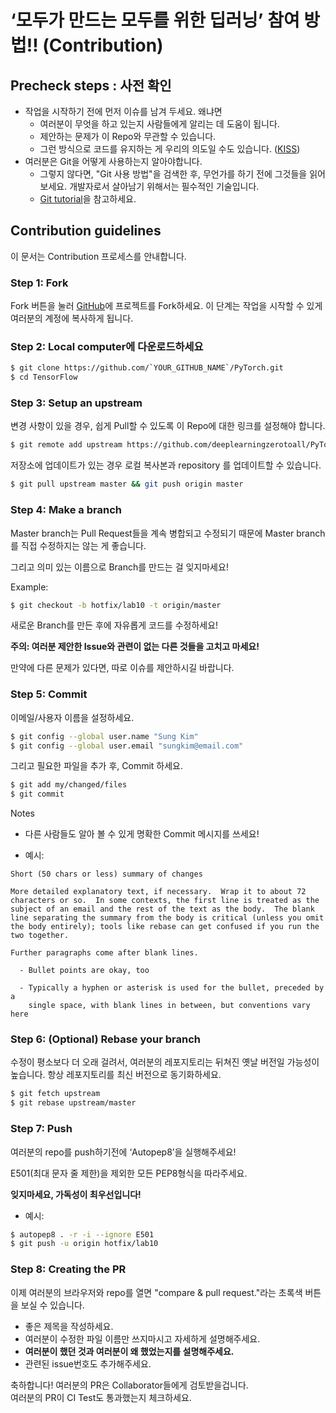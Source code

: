 # ‘모두가 만드는 모두를 위한 딥러닝’ 참여 방법!! (Contribution)

## Precheck steps : 사전 확인

* 작업을 시작하기 전에 먼저 이슈를 남겨 두세요. 왜냐면
  * 여러분이 무엇을 하고 있는지 사람들에게 알리는 데 도움이 됩니다.
  * 제안하는 문제가 이 Repo와 무관할 수 있습니다.
  * 그런 방식으로 코드를 유지하는 게 우리의 의도일 수도 있습니다. ([KISS](https://en.wikipedia.org/wiki/KISS_principle))
* 여러분은 Git을 어떻게 사용하는지 알아야합니다.
  * 그렇지 않다면, "Git 사용 방법"을 검색한 후, 무언가를 하기 전에 그것들을 읽어 보세요. 개발자로서 살아남기 위해서는 필수적인 기술입니다.
  * [Git tutorial](https://try.github.io/levels/1/challenges/1)을 참고하세요. 

## Contribution guidelines

이 문서는 Contribution 프로세스를 안내합니다.

### Step 1: Fork

Fork 버튼을 눌러 [GitHub](https://github.com/deeplearningzerotoall/PyTorch.git)에 프로젝트를 Fork하세요. 이 단계는 작업을 시작할 수 있게 여러분의 계정에 복사하게 됩니다.

### Step 2: Local computer에 다운로드하세요

```bash
$ git clone https://github.com/`YOUR_GITHUB_NAME`/PyTorch.git 
$ cd TensorFlow
```

### Step 3: Setup an upstream

변경 사항이 있을 경우, 쉽게 Pull할 수 있도록 이 Repo에 대한 링크를 설정해야 합니다.

```bash
$ git remote add upstream https://github.com/deeplearningzerotoall/PyTorch.git
```

저장소에 업데이트가 있는 경우 로컬 복사본과 repository 를 업데이트할 수 있습니다.

```bash
$ git pull upstream master && git push origin master
```

### Step 4: Make a branch

Master branch는 Pull Request들을 계속 병합되고 수정되기 때문에 Master branch를 직접 수정하지는 않는 게 좋습니다. 

그리고 의미 있는 이름으로 Branch를 만드는 걸 잊지마세요!


Example: 
```bash
$ git checkout -b hotfix/lab10 -t origin/master
```

새로운 Branch를 만든 후에 자유롭게 코드를 수정하세요!

**주의: 여러분 제안한 Issue와 관련이 없는 다른 것들을 고치고 마세요!**

만약에 다른 문제가 있다면, 따로 이슈를 제안하시길 바랍니다. 

### Step 5: Commit

이메일/사용자 이름을 설정하세요.

```bash
$ git config --global user.name "Sung Kim"
$ git config --global user.email "sungkim@email.com"
```

그리고 필요한 파일을 추가 후, Commit 하세요.
```bash
$ git add my/changed/files
$ git commit
```

Notes
* 다른 사람들도 알아 볼 수 있게 명확한 Commit 메시지를 쓰세요!

* 예시:
```text
Short (50 chars or less) summary of changes

More detailed explanatory text, if necessary.  Wrap it to about 72
characters or so.  In some contexts, the first line is treated as the
subject of an email and the rest of the text as the body.  The blank
line separating the summary from the body is critical (unless you omit
the body entirely); tools like rebase can get confused if you run the
two together.

Further paragraphs come after blank lines.

  - Bullet points are okay, too

  - Typically a hyphen or asterisk is used for the bullet, preceded by a
    single space, with blank lines in between, but conventions vary here
```

### Step 6: (Optional) Rebase your branch

수정이 평소보다 더 오래 걸려서, 여러분의 레포지토리는 뒤쳐진 옛날 버전일 가능성이 높습니다. 항상 레포지토리를 최신 버전으로 동기화하세요.
```bash
$ git fetch upstream
$ git rebase upstream/master
```

### Step 7: Push

여러분의 repo를 push하기전에 ‘Autopep8’을 실행해주세요!

E501(최대 문자 줄 제한)을 제외한 모든 PEP8형식을 따라주세요. 

**잊지마세요, 가독성이 최우선입니다!**

* 예시:

```bash
$ autopep8 . -r -i --ignore E501
$ git push -u origin hotfix/lab10
```


### Step 8: Creating the PR
이제 여러분의 브라우저와 repo를 열면 "compare & pull request."라는 초록색 버튼을 보실 수 있습니다.

* 좋은 제목을 작성하세요.
* 여러분이 수정한 파일 이름만 쓰지마시고 자세하게 설명해주세요.
* **여러분이 했던 것과 여러분이 왜 했었는지를 설명해주세요.**
* 관련된 issue번호도 추가해주세요.

축하합니다! 여러분의 PR은 Collaborator들에게 검토받을겁니다.  
여러분의 PR이 CI Test도 통과했는지 체크하세요.

